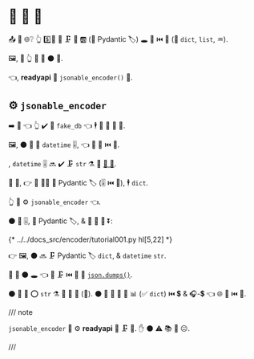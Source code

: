 # 🎻 🔗 🔢

📤 💼 🌐❔ 👆 5️⃣📆 💪 🗜 💽 🆎 (💖 Pydantic 🏷) 🕳 🔗 ⏮️ 🎻 (💖 `dict`, `list`, ♒️).

🖼, 🚥 👆 💪 🏪 ⚫️ 💽.

👈, **readyapi** 🚚 `jsonable_encoder()` 🔢.

## ⚙️ `jsonable_encoder`

➡️ 🌈 👈 👆 ✔️ 💽 `fake_db` 👈 🕴 📨 🎻 🔗 💽.

🖼, ⚫️ 🚫 📨 `datetime` 🎚, 👈 🚫 🔗 ⏮️ 🎻.

, `datetime` 🎚 🔜 ✔️ 🗜 `str` ⚗ 💽 <a href="https://en.wikipedia.org/wiki/ISO_8601" class="external-link" target="_blank">💾 📁</a>.

🎏 🌌, 👉 💽 🚫🔜 📨 Pydantic 🏷 (🎚 ⏮️ 🔢), 🕴 `dict`.

👆 💪 ⚙️ `jsonable_encoder` 👈.

⚫️ 📨 🎚, 💖 Pydantic 🏷, &amp; 📨 🎻 🔗 ⏬:

{* ../../docs_src/encoder/tutorial001.py hl[5,22] *}

👉 🖼, ⚫️ 🔜 🗜 Pydantic 🏷 `dict`, &amp; `datetime` `str`.

🏁 🤙 ⚫️ 🕳 👈 💪 🗜 ⏮️ 🐍 🐩 <a href="https://docs.python.org/3/library/json.html#json.dumps" class="external-link" target="_blank">`json.dumps()`</a>.

⚫️ 🚫 📨 ⭕ `str` ⚗ 💽 🎻 📁 (🎻). ⚫️ 📨 🐍 🐩 💽 📊 (✅ `dict`) ⏮️ 💲 &amp; 🎧-💲 👈 🌐 🔗 ⏮️ 🎻.

/// note

`jsonable_encoder` 🤙 ⚙️ **readyapi** 🔘 🗜 💽. ✋️ ⚫️ ⚠ 📚 🎏 😐.

///

